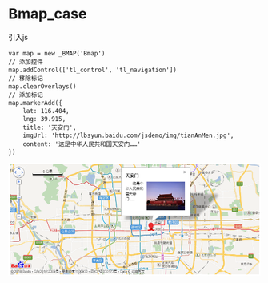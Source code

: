 # Bmap_case
引入js
    <script type="text/javascript" src="http://api.map.baidu.com/api?v=2.0&ak=您的密钥"></script>

    var map = new _BMAP('Bmap')
    // 添加控件
    map.addControl(['tl_control', 'tl_navigation'])
    // 移除标记
    map.clearOverlays()
    // 添加标记
    map.markerAdd({
        lat: 116.404,
        lng: 39.915,
        title: '天安门',
        imgUrl: 'http://lbsyun.baidu.com/jsdemo/img/tianAnMen.jpg',
        content: '这是中华人民共和国天安门……'
    })

![Image text](https://github.com/zjiangming/Bmap_case/blob/master/dist/page.png)
